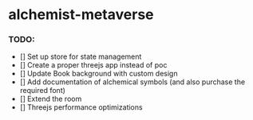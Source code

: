 # alchemist-metaverse


### TODO:
- [] Set up store for state management
- [] Create a proper threejs app instead of poc
- [] Update Book background with custom design
- [] Add documentation of alchemical symbols (and also purchase the required font)
- [] Extend the room
- [] Threejs performance optimizations

